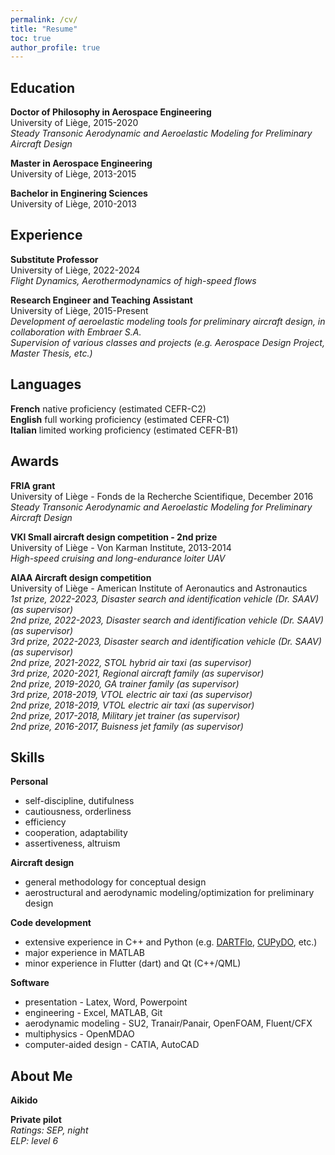 ```yaml
---
permalink: /cv/
title: "Resume"
toc: true
author_profile: true
---
```


## Education
**Doctor of Philosophy in Aerospace Engineering**  
University of Liège, 2015-2020  
*Steady Transonic Aerodynamic and Aeroelastic Modeling for Preliminary Aircraft Design*

**Master in Aerospace Engineering**  
University of Liège, 2013-2015

**Bachelor in Enginering Sciences**  
University of Liège, 2010-2013

## Experience
**Substitute Professor**  
University of Liège, 2022-2024  
*Flight Dynamics, Aerothermodynamics of high-speed flows*

**Research Engineer and Teaching Assistant**  
University of Liège, 2015-Present  
*Development of aeroelastic modeling tools for preliminary aircraft design, in collaboration with Embraer S.A.*  
*Supervision of various classes and projects (e.g. Aerospace Design Project, Master Thesis, etc.)*

## Languages
**French** native proficiency (estimated CEFR-C2)  
**English** full working proficiency (estimated CEFR-C1)  
**Italian** limited working proficiency (estimated CEFR-B1)

## Awards
**FRIA grant**  
University of Liège - Fonds de la Recherche Scientifique, December 2016  
*Steady Transonic Aerodynamic and Aeroelastic Modeling for Preliminary Aircraft Design*

**VKI Small aircraft design competition - 2nd prize**  
University of Liège - Von Karman Institute, 2013-2014  
*High-speed cruising and long-endurance loiter UAV*

**AIAA Aircraft design competition**  
University of Liège - American Institute of Aeronautics and Astronautics  
*1st prize, 2022-2023, Disaster search and identification vehicle (Dr. SAAV) (as supervisor)*  
*2nd prize, 2022-2023, Disaster search and identification vehicle (Dr. SAAV) (as supervisor)*  
*3rd prize, 2022-2023, Disaster search and identification vehicle (Dr. SAAV) (as supervisor)*  
*2nd prize, 2021-2022, STOL hybrid air taxi (as supervisor)*  
*3rd prize, 2020-2021, Regional aircraft family (as supervisor)*  
*2nd prize, 2019-2020, GA trainer family (as supervisor)*  
*3rd prize, 2018-2019, VTOL electric air taxi (as supervisor)*  
*2nd prize, 2018-2019, VTOL electric air taxi (as supervisor)*  
*2nd prize, 2017-2018, Military jet trainer (as supervisor)*  
*2nd prize, 2016-2017, Buisness jet family (as supervisor)*

## Skills
**Personal**  
- self-discipline, dutifulness
- cautiousness, orderliness
- efficiency
- cooperation, adaptability
- assertiveness, altruism

**Aircraft design**  
- general methodology for conceptual design
- aerostructural and aerodynamic modeling/optimization for preliminary design

**Code development**  
- extensive experience in C++ and Python (e.g. [DARTFlo](https://gitlab.uliege.be/am-dept/dartflo), [CUPyDO](https://github.com/ulgltas/CUPyDO), etc.)
- major experience in MATLAB
- minor experience in Flutter (dart) and Qt (C++/QML)

**Software**  
- presentation - Latex, Word, Powerpoint
- engineering - Excel, MATLAB, Git
- aerodynamic modeling - SU2, Tranair/Panair, OpenFOAM, Fluent/CFX
- multiphysics - OpenMDAO
- computer-aided design - CATIA, AutoCAD

## About Me
**Aikido**  

**Private pilot**  
*Ratings: SEP, night*  
*ELP: level 6*
